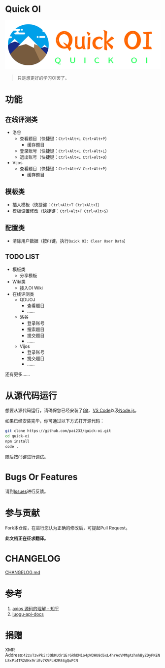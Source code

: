 # **Quick OI**
![title](doc/icon_title.png)

> 只是想更好的学习OI罢了。

# 功能

## 在线评测类
* 洛谷
    + 查看题目（快捷键：`Ctrl+Alt+L Ctrl+Alt+P`）
        - 缓存题目
    + 登录账号（快捷键：`Ctrl+Alt+L Ctrl+Alt+L`）
    + 退出账号（快捷键：`Ctrl+Alt+L Ctrl+Alt+O`）    
* Vijos
    + 查看题目（快捷键：`Ctrl+Alt+V Ctrl+Alt+P`）
        - 缓存题目

## 模板类
* 插入模板（快捷键：`Ctrl+Alt+T Ctrl+Alt+I`）
* 模板设置修改（快捷键：`Ctrl+Alt+T Ctrl+Alt+S`）

## 配置类
* 清除用户数据（按`F1`键，执行`Quick OI: Clear User Data`）

## TODO LIST
* 模板类
    + 分享模板
* Wiki类
    + 接入OI Wiki
* 在线评测类
    + QDUOJ
        - 查看题目
        - ……
    + 洛谷
        - 登录账号
        - 搜索题目
        - 提交题目
        - ……  
    + Vijos
        - 登录账号
        - 提交题目
        - ……

还有更多……                               

# 从源代码运行
想要从源代码运行，请确保您已经安装了[Git](https://git-scm.com/downloads)、[VS Code](https://code.visualstudio.com/)以及[Node.js](https://nodejs.org/en/download/)。

如果已经安装完毕，你可通过以下方式打开源代码：
```bash
git clone https://github.com/pai233/quick-oi.git
cd quick-oi
npm install
code .
```
随后按`F5`键进行调试。

# Bugs Or Features
请到[Issues](https://github.com/pai233/quick-oi/issues)进行反馈。

# 参与贡献
Fork本仓库，在进行您认为正确的修改后，可提起Pull Request。

**此文档正在征求翻译。**  

# CHANGELOG
[CHANGELOG.md](/CHANGELOG.md)

# 参考

1. [axios 源码的理解 - 知乎](https://zhuanlan.zhihu.com/p/137272921)
2. [luogu-api-docs](https://sjx233.github.io/luogu-api-docs/)

# 捐赠
XMR Address:`42zxTzwPkir3QbKUdr1ErGRhDM1o4pW3HU8dSxL4hrAoVMMqAzhmhByZDyPKENL8xPi4TR2AHx9riEv7KVFLH2R84gQuPCN`